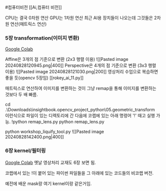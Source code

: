 #컴퓨터비전 
[[Ai,컴퓨터 비전]]

CPU는 결국 0차원 연산
GPU는 1차원 연산
최근 AI용 장치들이 나오는데 그것들은 2차원 연산(매트릭스 연산)

### 5장 transformation(이미지 변환)
[Google Colab](https://colab.research.google.com/drive/1XQiHfKnnAqb-wpODnJBCAKw0UG7BVqzI)

Affine은 3개의 점 기준으로 변환 (2x3 행렬 이용)
![[Pasted image 20240828120945.png|400]]
Perspective은 4개의 점 기준으로 변환 (3x3 행렬 이용)
![[Pasted image 20240828121030.png|200]]
영상처리 수업으로 복습하면 좋을 듯(opencv 5장임)
[[rokey_ai_11.py]]

매트릭스로 연산하여 이미지를 변환하는 것이 그냥 remap을 통해 이미지를 변환하는 것보다 두 배 빠름.

cd .\Downloads\insightbook.opencv_project_python\05.geometric_transform\
이런식으로 파일이 있는 디렉토리에 간 다음에 코랩에 있는 아래 명령어 '!' 때고 실행 가능.
!python remap_lens.py
python remap_lens.py

python workshop_liquify_tool.py
![[Pasted image 20240828142400.png|400]]

### 6장 kernel/필터링
[Google Colab](https://colab.research.google.com/drive/1hq7yfEAepPn7sZDZBrTiomFe2OSghsG9#scrollTo=SejGdE01I-_6)
옛날 영상처리 교재도 6장 보면 됨.

코랩에서 있는 !이 붙어 있는 파이썬 파일들을 그 아래에 있는 코드들의 비코랩 버전.

예전에 배운 mask랑 여기 kernel이랑 같은거임.